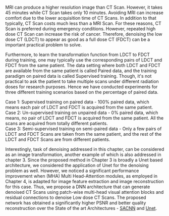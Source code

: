 MRI can produce a higher resolution image than CT Scan. However, it takes 45 minutes while CT Scan takes only 10 minutes. Avoiding MRI can increase comfort due to the lower acquisition time of CT Scans. In addition to that typically, CT Scan costs much less than a MRI Scan. For these reasons, CT Scan is preferred during emergency conditions. However, repeated high dose CT Scan can increase the risk of cancer. Therefore, denoising the low dose CT (LDCT) to appear as good as a full dose CT (FDCT) can be a important practical problem to solve. 

Furthermore, to learn the transformation function from LDCT to FDCT during training, one may typically use the corresponding pairs of LDCT and FDCT from the same patient. The data setting where both LDCT and FDCT are available from the same patient is called Paired data, and the training paradigm on paired data is called Supervised training. Though, it's not practical to ask the patient to take multiple scans under different radiation doses for research purposes. Hence we have conducted experiments for three different training scenarios based on the percentage of paired data.

Case 1: Supervised training on paired data - 100\% paired data, which means each pair of LDCT and FDCT is acquired from the same patient.
Case 2: Un-supervised training on unpaired data - 0\% paired data, which means, no pair of LDCT and FDCT is acquired from the same patient. All the scans are acquired from totally different patients.
\
Case 3: Semi-supervised training on semi-paired data - Only a few pairs of LDCT and FDCT Scans are taken from the same patient, and the rest of the LDCT and FDCT Scans are from different patients.

Interestingly, task of denoising addressed in this chapter, can be considered as an image transformation, another example of which is also addressed in chapter 3. Since the proposed method in Chapter 3 is broadly a Unet based architecture, we considered the application of Unet for the denoising problem as well. However, we noticed a significant performance improvement when (MHA) Multi Head-Attention modules, as employed in Chapter 4, is adapted for image feature extraction and image reconstruction for this case. Thus, we propose a DNN architecture that can generate denoised CT Scans using patch-wise multi-head visual attention blocks and residual connections to denoise Low dose CT Scans. The proposed network has obtained a significantly higher PSNR and better quality reconstruction over the State of the art Architectures - [SACNN](https://ieeexplore.ieee.org/document/8964295) and [Unet](https://arxiv.org/abs/1505.04597). 
